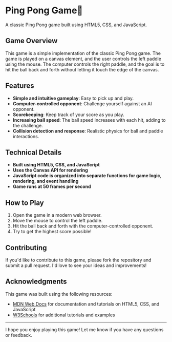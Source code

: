 # Ping Pong Game🏓

A classic Ping Pong game built using HTML5, CSS, and JavaScript.

## Game Overview

This game is a simple implementation of the classic Ping Pong game. The game is played on a canvas element, and the user controls the left paddle using the mouse. The computer controls the right paddle, and the goal is to hit the ball back and forth without letting it touch the edge of the canvas.

## Features

- **Simple and intuitive gameplay**: Easy to pick up and play.
- **Computer-controlled opponent**: Challenge yourself against an AI opponent.
- **Scorekeeping**: Keep track of your score as you play.
- **Increasing ball speed**: The ball speed increases with each hit, adding to the challenge.
- **Collision detection and response**: Realistic physics for ball and paddle interactions.

## Technical Details

- **Built using HTML5, CSS, and JavaScript**
- **Uses the Canvas API for rendering**
- **JavaScript code is organized into separate functions for game logic, rendering, and event handling**
- **Game runs at 50 frames per second**

## How to Play

1. Open the game in a modern web browser.
2. Move the mouse to control the left paddle.
3. Hit the ball back and forth with the computer-controlled opponent.
4. Try to get the highest score possible!


## Contributing

If you'd like to contribute to this game, please fork the repository and submit a pull request. I'd love to see your ideas and improvements!

## Acknowledgments

This game was built using the following resources:

- [MDN Web Docs](https://developer.mozilla.org/en-US/) for documentation and tutorials on HTML5, CSS, and JavaScript
- [W3Schools](https://www.w3schools.com/) for additional tutorials and examples

---

I hope you enjoy playing this game! Let me know if you have any questions or feedback.
